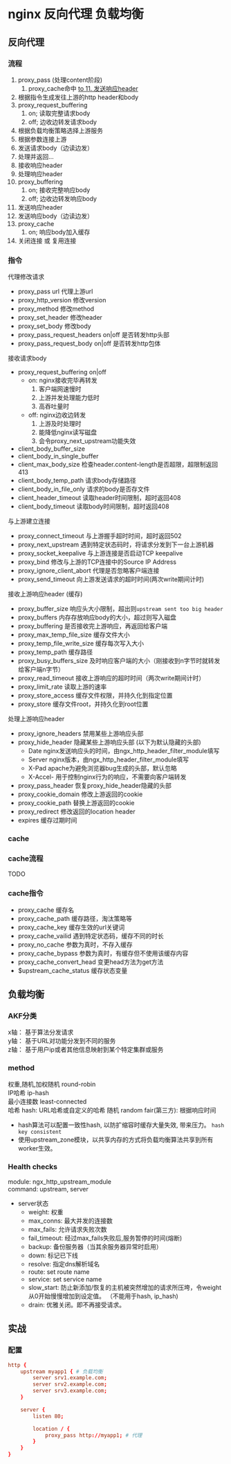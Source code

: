 # nginx 反向代理 负载均衡

## 反向代理

### 流程

1. proxy_pass (处理content阶段)
   1. proxy_cache命中 [to 11. 发送响应header](_)
2. 根据指令生成发往上游的http header和body
3. proxy_request_buffering
   1. on; 读取完整请求body
   2. off; 边收边转发请求body
4. 根据负载均衡策略选择上游服务
5. 根据参数连接上游
6. 发送请求body（边读边发）
7. 处理并返回...
8. 接收响应header
9. 处理响应header
10. proxy_buffering
    1. on; 接收完整响应body
    2. off; 边收边转发响应body
11. 发送响应header
12. 发送响应body（边读边发）
13. proxy_cache
    1. on; 响应body加入缓存
14. 关闭连接 或 复用连接

### 指令

代理修改请求

- proxy_pass url 代理上游url
- proxy_http_version 修改version
- proxy_method 修改method
- proxy_set_header 修改header
- proxy_set_body 修改body
- proxy_pass_request_headers on|off 是否转发http头部
- proxy_pass_request_body on|off 是否转发http包体

接收请求body

- proxy_request_buffering on|off
  - on: nginx接收完毕再转发
    1. 客户端网速慢时
    2. 上游并发处理能力低时
    3. 高吞吐量时
  - off: nginx边收边转发
    1. 上游及时处理时
    2. 能降低nginx读写磁盘
    3. 会令proxy_next_upstream功能失效
- client_body_buffer_size
- client_body_in_single_buffer
- client_max_body_size 检查header.content-length是否超限，超限制返回413
- client_body_temp_path 请求body存储路径
- client_body_in_file_only 请求的body是否存文件
- client_header_timeout 读取header时间限制，超时返回408
- client_body_timeout 读取body时间限制，超时返回408

与上游建立连接

- proxy_connect_timeout 与上游握手超时时间，超时返回502
- proxy_next_upstream 遇到特定状态码时，将请求分发到下一台上游机器
- proxy_socket_keepalive 与上游连接是否启动TCP keepalive
- proxy_bind 修改与上游的TCP连接中的Source IP Address
- proxy_ignore_client_abort 代理是否忽略客户端连接
- proxy_send_timeout 向上游发送请求的超时时间(两次write期间计时)

接收上游响应header (缓存)

- proxy_buffer_size 响应头大小限制，超出则`upstream sent too big header`
- proxy_buffers 内存存放响应body的大小，超过则写入磁盘
- proxy_buffering 是否接收完上游响应，再返回给客户端
- proxy_max_temp_file_size 缓存文件大小
- proxy_temp_file_write_size 缓存每次写入大小
- proxy_temp_path 缓存路径
- proxy_busy_buffers_size 及时响应客户端的大小（刚接收到n字节时就转发给客户端n字节）
- proxy_read_timeout 接收上游响应的超时时间（两次write期间计时）
- proxy_limit_rate 读取上游的速率
- proxy_store_access 缓存文件权限，并持久化到指定位置
- proxy_store 缓存文件root，并持久化到root位置

处理上游响应header

- proxy_ignore_headers 禁用某些上游响应头部
- proxy_hide_header 隐藏某些上游响应头部 (以下为默认隐藏的头部)
  - Date nginx发送响应头的时间，由ngx_http_header_filter_module填写
  - Server nginx版本，由ngx_http_header_filter_module填写
  - X-Pad apache为避免浏览器bug生成的头部，默认忽略
  - X-Accel- 用于控制nginx行为的响应，不需要向客户端转发
- proxy_pass_header 恢复proxy_hide_header隐藏的头部
- proxy_cookie_domain 修改上游返回的cookie
- proxy_cookie_path 替换上游返回的cookie
- proxy_redirect 修改返回的location header
- expires 缓存过期时间

### cache

### cache流程

TODO

### cache指令

- proxy_cache 缓存名
- proxy_cache_path 缓存路径，淘汰策略等
- proxy_cache_key 缓存生效的url关键词
- proxy_cache_vailid 遇到特定状态码，缓存不同的时长
- proxy_no_cache 参数为真时，不存入缓存
- proxy_cache_bypass 参数为真时，有缓存但不使用该缓存内容
- proxy_cache_convert_head 变更head方法为get方法
- $upstream_cache_status 缓存状态变量

## 负载均衡

### AKF分类

x轴： 基于算法分发请求  
y轴： 基于URL对功能分发到不同的服务  
z轴： 基于用户ip或者其他信息映射到某个特定集群或服务  

### method

权重,随机,加权随机 round-robin  
IP哈希 ip-hash  
最小连接数 least-connected  
哈希 hash: URL哈希或自定义的哈希
随机 random
fair(第三方): 根据响应时间  

- hash算法可以配置一致性hash, 以防扩缩容时缓存大量失效, 带来压力。 `hash key consistent`  
- 使用upstream_zone模块，以共享内存的方式将负载均衡算法共享到所有worker生效。

### Health checks

module: ngx_http_upstream_module  
command: upstream, server

- server状态
  - weight: 权重
  - max_conns: 最大并发的连接数
  - max_fails: 允许请求失败次数
  - fail_timeout: 经过max_fails失败后,服务暂停的时间(熔断)
  - backup: 备份服务器（当其余服务器异常时启用）  
  - down: 标记已下线  
  - resolve: 指定dns解析域名
  - route: set route name
  - service: set service name
  - slow_start: 防止新添加/恢复的主机被突然增加的请求所压垮，令weight从0开始慢慢增加到设定值。 （不能用于hash, ip_hash)
  - drain: 优雅关闭。即不再接受请求。

## 实战

### 配置

```conf
http {
    upstream myapp1 { # 负载均衡
        server srv1.example.com;
        server srv2.example.com;
        server srv3.example.com;
    }

    server {
        listen 80;

        location / {
            proxy_pass http://myapp1; # 代理
        }
    }
}
```
